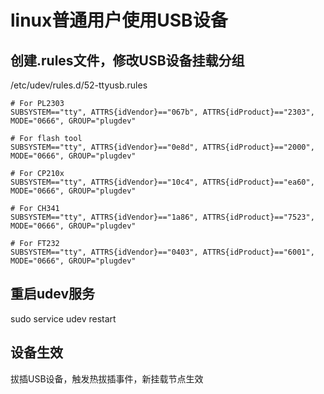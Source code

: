 <!--
 * @Description : 
 * @Author      : Yufeng Zhang
 * @Date: 2023-10-30 14:33:10
 * @LastEditTime: 2023-10-31 13:56:29
-->

# linux普通用户使用USB设备

## 创建.rules文件，修改USB设备挂载分组
/etc/udev/rules.d/52-ttyusb.rules
```
# For PL2303
SUBSYSTEM=="tty", ATTRS{idVendor}=="067b", ATTRS{idProduct}=="2303", MODE="0666", GROUP="plugdev"

# For flash tool
SUBSYSTEM=="tty", ATTRS{idVendor}=="0e8d", ATTRS{idProduct}=="2000", MODE="0666", GROUP="plugdev"

# For CP210x
SUBSYSTEM=="tty", ATTRS{idVendor}=="10c4", ATTRS{idProduct}=="ea60", MODE="0666", GROUP="plugdev"

# For CH341
SUBSYSTEM=="tty", ATTRS{idVendor}=="1a86", ATTRS{idProduct}=="7523", MODE="0666", GROUP="plugdev"

# For FT232
SUBSYSTEM=="tty", ATTRS{idVendor}=="0403", ATTRS{idProduct}=="6001", MODE="0666", GROUP="plugdev"
```

## 重启udev服务
sudo service udev restart

## 设备生效
拔插USB设备，触发热拔插事件，新挂载节点生效
